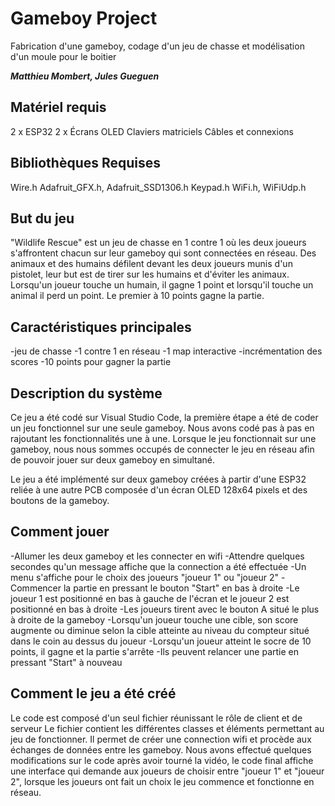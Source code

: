 # Gameboy Project

Fabrication d'une gameboy, codage d'un jeu de chasse et modélisation d'un moule pour le boitier

***Matthieu Mombert, Jules Gueguen***

## Matériel requis

2 x ESP32
2 x Écrans OLED
Claviers matriciels
Câbles et connexions

## Bibliothèques Requises

Wire.h
Adafruit_GFX.h, Adafruit_SSD1306.h
Keypad.h
WiFi.h, WiFiUdp.h


## But du jeu

"Wildlife Rescue" est un jeu de chasse en 1 contre 1 où les deux joueurs s'affrontent chacun sur leur gameboy qui sont connectées en réseau. Des animaux et des humains défilent devant les deux joueurs munis d'un pistolet, leur but est de tirer sur les humains et d'éviter les animaux. Lorsqu'un joueur touche un humain, il gagne 1 point et lorsqu'il touche un animal il perd un point. Le premier à 10 points gagne la partie.

## Caractéristiques principales 

-jeu de chasse
-1 contre 1 en réseau 
-1 map interactive
-incrémentation des scores
-10 points pour gagner la partie

## Description du système

Ce jeu a été codé sur Visual Studio Code, la première étape a été de coder un jeu fonctionnel sur une seule gameboy. Nous avons codé pas à pas en rajoutant les fonctionnalités une à une. Lorsque le jeu fonctionnait sur une gameboy, nous nous sommes occupés de connecter le jeu en réseau afin de pouvoir jouer sur deux gameboy en simultané.

Le jeu a été implémenté sur deux gameboy créées à partir d'une ESP32 reliée à une autre PCB composée d'un écran OLED 128x64 pixels et des boutons de la gameboy.

## Comment jouer 

-Allumer les deux gameboy et les connecter en wifi
-Attendre quelques secondes qu'un message affiche que la connection a été effectuée
-Un menu s'affiche pour le choix des joueurs "joueur 1" ou "joueur 2"
-Commencer la partie en pressant le bouton "Start" en bas à droite
-Le joueur 1 est positionné en bas à gauche de l'écran et le joueur 2 est positionné en bas à droite
-Les joueurs tirent avec le bouton A situé le plus à droite de la gameboy
-Lorsqu'un joueur touche une cible, son score augmente ou diminue selon la cible atteinte au niveau du compteur situé dans le coin au dessus du joueur
-Lorsqu'un joueur atteint le socre de 10 points, il gagne et la partie s'arrête
-Ils peuvent relancer une partie en pressant "Start" à nouveau

## Comment le jeu a été créé

Le code est composé d'un seul fichier réunissant le rôle de client et de serveur
Le fichier contient les différentes classes et éléments permettant au jeu de fonctionner. Il permet de créer une connection wifi et procède aux échanges de données entre les gameboy. Nous avons effectué quelques modifications sur le code après avoir tourné la vidéo, le code final affiche une interface qui demande aux joueurs de choisir entre "joueur 1" et "joueur 2", lorsque les joueurs ont fait un choix le jeu commence et fonctionne en réseau.
